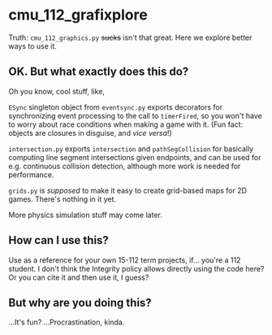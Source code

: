 # cmu_112_grafixplore

Truth: `cmu_112_graphics.py` ~~sucks~~ isn't that great. Here we explore better
ways to use it.

## OK. But what exactly does this do?

Oh you know, cool stuff, like,

`ESync` singleton object from `eventsync.py` exports decorators for
synchronizing event processing to the call to `timerFired`, so you won't have
to worry about race conditions when making a game with it. (Fun fact: objects
are closures in disguise, and *vice versa*!)

`intersection.py` exports `intersection` and `pathSegCollision` for basically
computing line segment intersections given endpoints, and can be used for e.g.
continuous collision detection, although more work is needed for performance.

`grids.py` is *supposed* to make it easy to create grid-based maps for 2D games.
There's nothing in it yet.

More physics simulation stuff may come later.

## How can I use this?

Use as a reference for your own 15-112 term projects, if… you're a 112 student.
I don't think the Integrity policy allows directly using the code here? Or you
can cite it and then use it, I guess?

## But why are you doing this?

…It's fun? …Procrastination, kinda.
